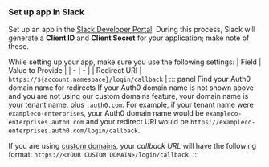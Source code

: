 ### Set up app in Slack
Set up an app in the [Slack Developer Portal](https://api.slack.com/apps). During this process, Slack will generate a **Client ID** and **Client Secret** for your application; make note of these.

While setting up your app, make sure you use the following settings:
| Field | Value to Provide |
| - | - |
| Redirect URI | `https://${account.namespace}/login/callback` |
::: panel Find your Auth0 domain name for redirects
If your Auth0 domain name is not shown above and you are not using our custom domains feature, your domain name is your tenant name, plus `.auth0.com`. For example, if your tenant name were `exampleco-enterprises`, your Auth0 domain name would be `exampleco-enterprises.auth0.com` and your redirect URI would be `https://exampleco-enterprises.auth0.com/login/callback`.

If you are using [custom domains](/custom-domains), your <dfn data-key="callback">callback URL</dfn> will have the following format: `https://<YOUR CUSTOM DOMAIN>/login/callback`.
:::